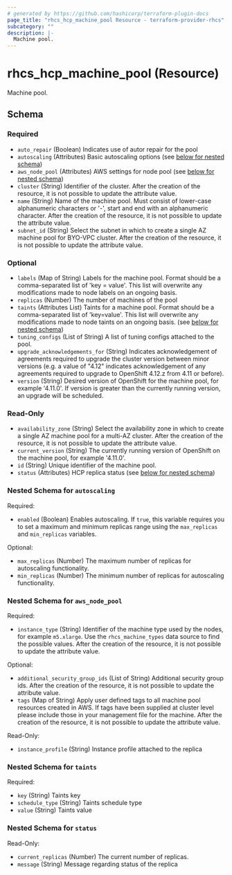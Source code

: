 ```yaml
---
# generated by https://github.com/hashicorp/terraform-plugin-docs
page_title: "rhcs_hcp_machine_pool Resource - terraform-provider-rhcs"
subcategory: ""
description: |-
  Machine pool.
---
```


# rhcs_hcp_machine_pool (Resource)

Machine pool.



<!-- schema generated by tfplugindocs -->
## Schema

### Required

- `auto_repair` (Boolean) Indicates use of autor repair for the pool
- `autoscaling` (Attributes) Basic autoscaling options (see [below for nested schema](#nestedatt--autoscaling))
- `aws_node_pool` (Attributes) AWS settings for node pool (see [below for nested schema](#nestedatt--aws_node_pool))
- `cluster` (String) Identifier of the cluster. After the creation of the resource, it is not possible to update the attribute value.
- `name` (String) Name of the machine pool. Must consist of lower-case alphanumeric characters or '-', start and end with an alphanumeric character. After the creation of the resource, it is not possible to update the attribute value.
- `subnet_id` (String) Select the subnet in which to create a single AZ machine pool for BYO-VPC cluster. After the creation of the resource, it is not possible to update the attribute value.

### Optional

- `labels` (Map of String) Labels for the machine pool. Format should be a comma-separated list of 'key = value'. This list will overwrite any modifications made to node labels on an ongoing basis.
- `replicas` (Number) The number of machines of the pool
- `taints` (Attributes List) Taints for a machine pool. Format should be a comma-separated list of 'key=value'. This list will overwrite any modifications made to node taints on an ongoing basis. (see [below for nested schema](#nestedatt--taints))
- `tuning_configs` (List of String) A list of tuning configs attached to the pool.
- `upgrade_acknowledgements_for` (String) Indicates acknowledgement of agreements required to upgrade the cluster version between minor versions (e.g. a value of "4.12" indicates acknowledgement of any agreements required to upgrade to OpenShift 4.12.z from 4.11 or before).
- `version` (String) Desired version of OpenShift for the machine pool, for example '4.11.0'. If version is greater than the currently running version, an upgrade will be scheduled.

### Read-Only

- `availability_zone` (String) Select the availability zone in which to create a single AZ machine pool for a multi-AZ cluster. After the creation of the resource, it is not possible to update the attribute value.
- `current_version` (String) The currently running version of OpenShift on the machine pool, for example '4.11.0'.
- `id` (String) Unique identifier of the machine pool.
- `status` (Attributes) HCP replica status (see [below for nested schema](#nestedatt--status))

<a id="nestedatt--autoscaling"></a>
### Nested Schema for `autoscaling`

Required:

- `enabled` (Boolean) Enables autoscaling. If `true`, this variable requires you to set a maximum and minimum replicas range using the `max_replicas` and `min_replicas` variables.

Optional:

- `max_replicas` (Number) The maximum number of replicas for autoscaling functionality.
- `min_replicas` (Number) The minimum number of replicas for autoscaling functionality.


<a id="nestedatt--aws_node_pool"></a>
### Nested Schema for `aws_node_pool`

Required:

- `instance_type` (String) Identifier of the machine type used by the nodes, for example `m5.xlarge`. Use the `rhcs_machine_types` data source to find the possible values. After the creation of the resource, it is not possible to update the attribute value.

Optional:

- `additional_security_group_ids` (List of String) Additional security group ids. After the creation of the resource, it is not possible to update the attribute value.
- `tags` (Map of String) Apply user defined tags to all machine pool resources created in AWS. If tags have been supplied at cluster level please include those in your management file for the machine. After the creation of the resource, it is not possible to update the attribute value.

Read-Only:

- `instance_profile` (String) Instance profile attached to the replica


<a id="nestedatt--taints"></a>
### Nested Schema for `taints`

Required:

- `key` (String) Taints key
- `schedule_type` (String) Taints schedule type
- `value` (String) Taints value


<a id="nestedatt--status"></a>
### Nested Schema for `status`

Read-Only:

- `current_replicas` (Number) The current number of replicas.
- `message` (String) Message regarding status of the replica
